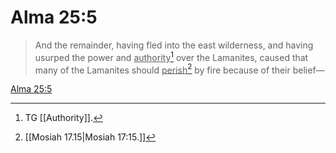 # Alma 25:5

> And the remainder, having fled into the east wilderness, and having usurped the power and <u>authority</u>[^a] over the Lamanites, caused that many of the Lamanites should <u>perish</u>[^b] by fire because of their belief—

[Alma 25:5](https://www.churchofjesuschrist.org/study/scriptures/bofm/alma/25?lang=eng&id=p5#p5)


[^a]: TG [[Authority]].
[^b]: [[Mosiah 17.15|Mosiah 17:15.]]
